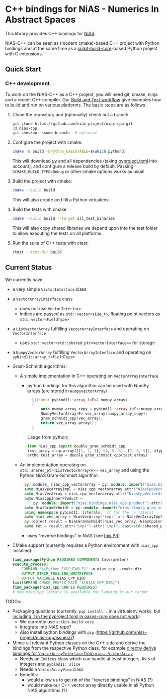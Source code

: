 # C++ bindings for NiAS - Numerics In Abstract Spaces

This library provides C++ bindings for [NiAS](https://github.com/nias-project/nias).

NiAS-C++ can be seen as (modern cmake)-based C++ project with Python bindings and at the same time
as a [scikit-build-core](https://github.com/scikit-build/scikit-build-core)-based Python project with C extensions.

## Quick Start

### C++ development

To work on the NiAS-C++ as a C++ project, you will need git, cmake, ninja and a recent C++ compiler.
Our [Build and Test workflow](.github/workflows/build_and_test_yml) give examples how to build and run
on various platforms. The basic steps are as follows.

1. Clone the repository and (optionally) check out a branch:

   ```bash
   git clone https://github.com/nias-project/nias-cpp.git
   cd nias-cpp
   git checkout <some branch>  # optional
   ```

2. Configure the project with cmake:

   ```bash
   cmake -B build -DPython_EXECUTABLE=$(which python3)
   ```

   This will download [uv](https://docs.astral.sh/uv/) and all dependencies
   (taking [pyproject.toml](pyproject.toml) into account),
   and configure a release build by default.
   Passing `-DCMAKE_BUILD_TYPE=Debug` or other cmake options works as usual.

3. Build the project with cmake:

   ```bash
   cmake --build build
   ```

   This will also create and fill a Python virtualenv.

4. Build the tests with cmake:

   ```bash
   cmake --build build --target all_test_binaries
   ```

   This will also copy shared libraries we depend upon into the test folder to allow executing the tests on all platforms.

5. Run the suite of C++ tests with ctest:

   ```bash
   ctest --test-dir build
   ```

## Current Status

We currently have

- a very simple `VectorInterface` class
- a `VectorArrayInterface` class
  - does not use `VectorInterface`
  - indices are passed as `std::vector<size_t>`, floating point vectors as `std::vector<FieldType>`
- a `ListVectorArray` fulfilling `VectorArrayInterface` and operating on `VectorInterface`
  - uses `std::vector<std::shared_ptr<VectorInterface>>` for storage
- a `NumpyVectorArray` fulfilling `VectorArrayInterface` and operating on `pybind11::array_t<FieldType>`
- Gram-Schmidt algorithms:
  - A simple implementation in C++ operating on `VectorArrayInterface`
    - python bindings for this algorithm can be used with NumPy arrays (are stored in `NumpyVectorArray`)

       ```C++
         [](const pybind11::array_t<F>& numpy_array)
         {
             auto numpy_array_copy = pybind11::array_t<F>(numpy_array.request());
             NumpyVectorArray<F> vec_array(numpy_array_copy);
             gram_schmidt_cpp(vec_array);
             return vec_array.array();
         }
       ```

       Usage from python:

       ```python
       from nias_cpp import double_gram_schmidt_cpp
       test_array = np.array([[1, 2, 3], [4, 5, 6], [7, 8, 9]], dtype=np.float64)
       ortho_test_array = double_gram_schmidt_cpp(test_array)
       ```

  - An implementation operating on `std::shared_ptr<ListVectorArray<F>> vec_array` and using the\
  Python NiAS Gram-Schmidt algorithm:

     ```C++
       py::module_ nias_cpp_vectorarray = py::module::import("nias.bindings.nias_cpp.vectorarray");
       auto NiasVecArrayImpl = nias_cpp_vectorarray.attr("NiasCppVectorArrayImpl");
       auto NiasVecArray = nias_cpp_vectorarray.attr("NiasCppVectorArray");
       auto NiasCppInnerProduct =
           py::module::import("nias.bindings.nias_cpp.product").attr("NiasCppInnerProduct");
       auto NiasGramSchmidt = py::module::import("nias.linalg.gram_schmidt").attr("gram_schmidt");
       using namespace pybind11::literals;  // for the _a literal
       auto nias_vec_array = NiasVecArray("impl"_a = NiasVecArrayImpl(vec_array));
       py::object result = NiasGramSchmidt(nias_vec_array, NiasCppInnerProduct(), "copy"_a = true);
       auto ret = result.attr("impl").attr("impl").cast<std::shared_ptr<ListVectorArray<F>>>();
     ```

    - uses "reverse bindings" in NiAS (see [this PR](https://github.com/nias-project/nias/pull/32))

- CMake support (currently requires a Python environment with `nias_cpp` installed):

    ```cmake
    find_package(Python REQUIRED COMPONENTS Interpreter)
    execute_process(
        COMMAND "${Python_EXECUTABLE}" -m nias_cpp --cmake_dir
        OUTPUT_STRIP_TRAILING_WHITESPACE
        OUTPUT_VARIABLE NIAS_CPP_DIR)
    list(APPEND CMAKE_PREFIX_PATH "${NIAS_CPP_DIR}")
    find_package(nias_cpp CONFIG REQUIRED)
    # now nias_cpp library is available for linking to our target
    ```

TODOs:

- Packaging questions (currently, `pip install .` in a virtualenv works, but\
[including it in the pyproject.toml in oasys-core does not work](https://github.com/nias-project/nias-cpp/issues/9))
  - We currently use `scikit-build-core`
  - Integrate into NiAS repo?
  - Also install python bindings with `pip` (https://github.com/nias-project/nias-cpp/issues/7)
- Mimic all relevant Python classes on the C++ side and derive the bindings from the respective Python class, for example
 [directly derive bindings for `VectorArrayInterface` from `nias::VectorArray`](https://github.com/nias-project/nias-cpp/issues/6)
  - Needs an `Indices` class which can handle at least integers, lists of integers and `pybind11::slice`
  - Needs a `VectorArrayView` class
  - Benefits:
    - would allow us to get rid of the "reverse bindings" in NiAS (?)
    - would make our C++ vector array directly usable in all Python NiAS algorithms (?)
